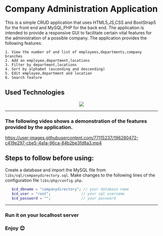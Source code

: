 # Company Administration Application

This is a simple CRUD application that uses HTML5,JS,CSS and BootStrap5 for the front end and MySQL,PHP for the back end. The application is intended to provide a responsive GUI to facilitate certain vital features for the administration of a possible company. The application provides the following features.
```
1. View the number of and list of employees,departments,company branches
2. Add an employee,department,locations
3. Filter by department,locations
4. Sort by alphabet (ascending and descending)
5. Edit employee,department and location
6. Search feature
```

## Used Technologies
<p align="center">
    <img src="https://skillicons.dev/icons?i=html,js,jquery,mysql,php" />
</p>

***

### The following video shows a demonstration of the features provided by the application.

https://user-images.githubusercontent.com/77115237/196280472-c419e297-cbe5-4a1a-96ca-84b2be3fd8a3.mp4

## Steps to follow before using: 
Create a database and import the MySQL file from `libs/sql/companydirectory.sql`.
Make changes to the following lines of the configuration file `libs/php/config.php`.
 ```php
    $cd_dbname = "companydirectory"; // your database name
    $cd_user = "root";              // your sql username
    $cd_password = "";              // your password
 ```
***
### Run it on your localhost server
### Enjoy 😊


